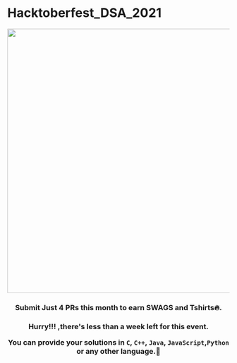 # Hacktoberfest_DSA_2021
<div align="center">
  <img src="https://hacktoberfest.digitalocean.com/_nuxt/img/logo-hacktoberfest-full.f42e3b1.svg" width=600 ><br/>
<h3>Submit Just 4 PRs this month to earn SWAGS and Tshirts🔥.<h3/>
<div/>
Hurry!!! ,there's less than a week left for this event.

You can provide your solutions in `C`, `C++`, `Java`, `JavaScript`,`Python` or any other language.🎊
